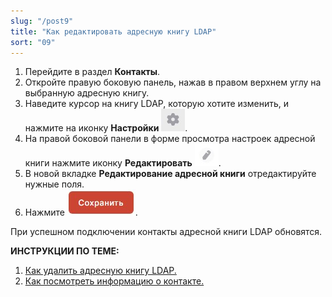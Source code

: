 ```yaml
---
slug: "/post9"
title: "Как редактировать адресную книгу LDAP"
sort: "09"
---
```


1. Перейдите в раздел **Контакты**.
2. Откройте правую боковую панель, нажав в правом верхнем углу на выбранную адресную книгу.
3. Наведите курсор на книгу LDAP, которую хотите изменить, и  нажмите на иконку **Настройки** ![settings-button.jpg](./images/settings-button.jpg "Настройки"). 
4. На правой боковой панели в форме просмотра настроек адресной книги нажмите иконку **Редактировать** ![edit-button.jpg](./images/edit-button.jpg "Редактировать").
5. В новой вкладке **Редактирование адресной книги** отредактируйте нужные поля. 
6. Нажмите ![save-button.jpg](./images/save-button.jpg "Сохранить").

При успешном подключении контакты адресной книги LDAP обновятся.   

 **ИНСТРУКЦИИ ПО ТЕМЕ:**  
1. [Как удалить адресную книгу LDAP.](https://docs.cryptoarm.ru/05-v3.0-Beta/006-contacts/delete-ldap)   
2. [Как посмотреть информацию о контакте.](https://docs.cryptoarm.ru/05-v3.0-Beta/006-contacts/view-contact)  
